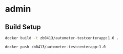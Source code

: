 # admin

## Build Setup

``` bash
docker build -t zb0413/autometer-testcenterapp:1.0 .

docker push zb0413/autometer-testcenterapp:1.0

